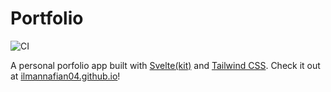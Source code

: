 # Portfolio

![CI](https://github.com/ilmannafian04/ilmannafian04.github.io/actions/workflows/deploy.yml/badge.svg)

A personal porfolio app built with [Svelte(kit)](https://github.com/sveltejs/kit) and [Tailwind CSS](https://github.com/tailwindlabs/tailwindcss). Check it out at [ilmannafian04.github.io](https://ilmannafian04.github.io/)!
